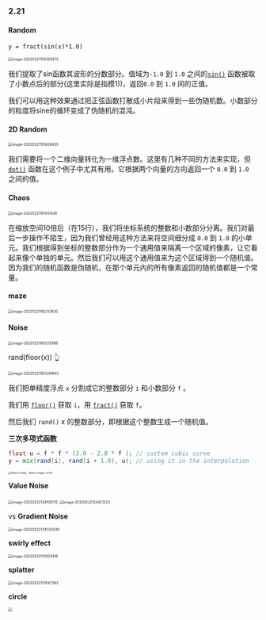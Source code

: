 ### 2.21

#### Random

`y = fract(sin(x)*1.0)`

<img src="https://first-1303075678.cos.ap-beijing.myqcloud.com/img/202203191449312.png" alt="image-20220221154350472" style="zoom:50%;" />

我们提取了sin函数其波形的分数部分。值域为`-1.0` 到 `1.0` 之间的[`sin()`](https://thebookofshaders.com/glossary/?search=sin) 函数被取了小数点后的部分(这里实际是指模1))，返回`0.0` 到 `1.0` 间的正值。

我们可以用这种效果通过把正弦函数打散成小片段来得到一些伪随机数。小数部分的粒度将sine的循环变成了伪随机的混沌。

#### 2D Random

<img src="https://first-1303075678.cos.ap-beijing.myqcloud.com/img/202203191449811.png" alt="image-20220221155626435" style="zoom: 50%;" />

我们需要将一个二维向量转化为一维浮点数。这里有几种不同的方法来实现，但 [`dot()`](https://thebookofshaders.com/glossary/?search=dot) 函数在这个例子中尤其有用。它根据两个向量的方向返回一个 `0.0` 到 `1.0` 之间的值。

#### Chaos

<img src="https://first-1303075678.cos.ap-beijing.myqcloud.com/img/202203191449143.png" alt="image-20220221161541426" style="zoom:50%;" />

在缩放空间10倍后（在15行），我们将坐标系统的整数和小数部分分离。我们对最后一步操作不陌生，因为我们曾经用这种方法来将空间细分成 `0.0` 到 `1.0` 的小单元。我们根据得到坐标的整数部分作为一个通用值来隔离一个区域的像素，让它看起来像个单独的单元。然后我们可以用这个通用值来为这个区域得到一个随机值。因为我们的随机函数是伪随机，在那个单元内的所有像素返回的随机值都是一个常量。



#### maze

<img src="https://first-1303075678.cos.ap-beijing.myqcloud.com/img/202203191449457.png" alt="image-20220221162213630" style="zoom: 50%;" />

#### Noise



<img src="https://first-1303075678.cos.ap-beijing.myqcloud.com/img/202203191449132.png" alt="image-20220221163212988" style="zoom:50%;" />

rand(floor(x)) 👆

<img src="https://first-1303075678.cos.ap-beijing.myqcloud.com/img/202203191449167.png" alt="image-20220221163238943" style="zoom:50%;" />

我们把单精度浮点 `x` 分割成它的整数部分 `i` 和小数部分 `f` 。

我们用 [`floor()`](https://thebookofshaders.com/11/.../glossary/?search=floor) 获取 `i`，用 [`fract()`](https://thebookofshaders.com/11/.../glossary/?search=fract) 获取 `f`。

然后我们 `rand()` x 的整数部分，即根据这个整数生成一个随机值。



**三次多项式函数**

```glsl
float u = f * f * (3.0 - 2.0 * f ); // custom cubic curve
y = mix(rand(i), rand(i + 1.0), u); // using it in the interpolation
```

<img src="https://thebookofshaders.com/11/robert_hodgin.jpg" alt="Robert Hodgin - Written Images (2010)" style="zoom:33%;" />

**Value Noise**



<img src="https://first-1303075678.cos.ap-beijing.myqcloud.com/img/202203191449347.png" alt="image-20220222124108170" style="zoom: 50%;" />

<img src="https://first-1303075678.cos.ap-beijing.myqcloud.com/img/202203191449507.png" alt="image-20220222124421323" style="zoom:50%;" />

vs **Gradient Noise**

<img src="https://first-1303075678.cos.ap-beijing.myqcloud.com/img/202203191449140.png" alt="image-20220222124333248" style="zoom: 50%;" />

**swirly effect**

<img src="https://first-1303075678.cos.ap-beijing.myqcloud.com/img/202203191449686.png" alt="image-20220222131005416" style="zoom:50%;" />

**splatter**

<img src="https://first-1303075678.cos.ap-beijing.myqcloud.com/img/202203191449231.png" alt="image-20220222131547383" style="zoom:50%;" />

 **circle**

<img src="https://first-1303075678.cos.ap-beijing.myqcloud.com/img/202203191449039.png" style="zoom:50%;" />

### 
